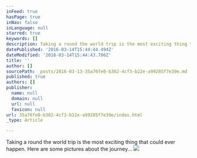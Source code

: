 ```yaml
---
inFeed: true
hasPage: true
inNav: false
inLanguage: null
starred: true
keywords: []
description: Taking a round the world trip is the most exciting thing that could ever happen. Here are some pictures about the journey...
datePublished: '2016-03-14T15:44:44.494Z'
dateModified: '2016-03-14T15:44:43.786Z'
title: ''
author: []
sourcePath: _posts/2016-03-13-35a76fe0-b302-4cf3-b22e-a99285f7e39e.md
published: true
authors: []
publisher:
  name: null
  domain: null
  url: null
  favicon: null
url: 35a76fe0-b302-4cf3-b22e-a99285f7e39e/index.html
_type: Article

---
```

Taking a round the world trip is the most exciting thing that could ever happen. Here are some pictures about the journey...
![](https://the-grid-user-content.s3-us-west-2.amazonaws.com/d1fcc2cf-d38f-40e6-bfcf-8b4c87c72d7a.jpg)